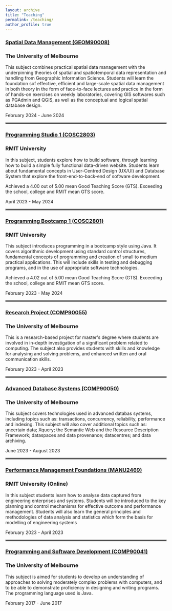 ```yaml
---
layout: archive
title: "Teaching"
permalink: /teaching/
author_profile: true
---
```


### [Spatial Data Management (GEOM90008)](https://handbook.unimelb.edu.au/subjects/geom90008)

### The University of Melbourne 

This subject combines practical spatial data management with the underpinning theories of spatial and spatiotemporal data representation and handling from Geographic Information Science. Students will learn the foundation sof effective, efficient and large-scale spatial data management in both theory in the form of face-to-face lectures and practice in the form of hands-on exercises on weekly laboratories, covering GIS softwares such as PGAdmin and QGIS, as well as the conceptual and logical spatial database design. 

February 2024 - June 2024

<hr style="border:2px solid gray">

### [Programming Studio 1 (COSC2803)](http://www1.rmit.edu.au/courses/054081)

### RMIT University

In this subject, students explore how to build software, through learning how to build a simple fully functional data-driven website. Students learn about fundamental concepts in User-Centred Design (UX/UI) and Database System that explore the front-end-to-back-end of software development. 

Achieved a 4.00 out of 5.00 mean Good Teaching Score (GTS). Exceeding the school, college and RMIT mean GTS score. 

April 2023 - May 2024

<hr style="border:2px solid gray">

### [Programming Bootcamp 1 (COSC2801)](http://www1.rmit.edu.au/courses/054079)

### RMIT University

This subject introduces programming in a bootcamp style using Java. It covers algorithmic development using standard control structures, fundamental concepts of programming and creation of small to medium practical applications. This will include skills in testing and debugging programs, and in the use of appropriate software technologies. 

Achieved a 4.02 out of 5.00 mean Good Teaching Score (GTS). Exceeding the school, college and RMIT mean GTS score. 

February 2023 - May 2024 

<hr style="border:2px solid gray">

### [Research Project (COMP90055)](https://handbook.unimelb.edu.au/2023/subjects/comp90055)

### The University of Melbourne 

This is a research-based project for master's degree where students are involved in in-depth investigation of a significant problem related to computing. The subject also provides students with skills and knowledge for analysing and solving problems, and enhanced written and oral communication skills.

February 2023 - April 2023

<hr style="border:2px solid gray">

### [Advanced Database Systems (COMP90050)](https://handbook.unimelb.edu.au/2023/subjects/comp90050)

### The University of Melbourne

This subject covers technologies used in advanced databas systems, including topics such as: transactions, concurrency, reliability, performance and indexing. This subject will also cover additional topics such as: uncertain data; Xquery; the Semantic Web and the Resource Description Framework; dataspaces and data provenance; datacentres; and data archiving.

June 2023 - August 2023 

<hr style="border:2px solid gray">

### [Performance Management Foundations (MANU2469)](http://www1.rmit.edu.au/browse/;CURPOS=1?STYPE=ENTIRE&CLOCATION=Study+at+RMIT%2F&QRY=%2Btype%3Dflexible+%2Bsubtype%3Dheparta+%2Bkeywords%3D%28MANU2469%29+&subject=MANU2469&title=&Search=Search)

### RMIT University (Online)

In this subject students learn how to analyse data captured from engineering enterprises and systems. Students will be introduced to the key planning and control mechanisms for effective outcome and performance management. Students will also learn the general principles and methodologies of data analysis and statistics which form the basis for modelling of engineering systems

February 2023 - April 2023

<hr style="border:2px solid gray">

### [Programming and Software Development (COMP90041)](https://handbook.unimelb.edu.au/2017/subjects/comp90041)

### The University of Melbourne

This subject is aimed for students to develop an understanding of approaches to solving moderately complex problems with computers, and to be able to demonstrate proficiency in designing and writing programs. The programming language used is Java. 

February 2017 - June 2017




